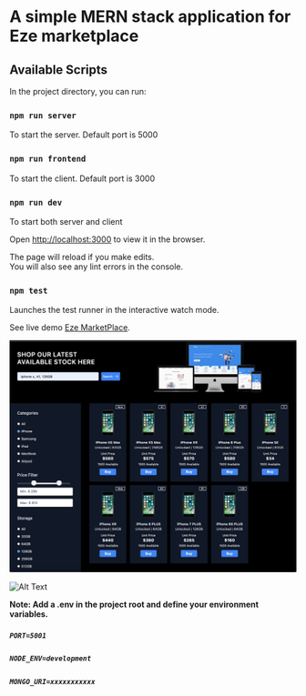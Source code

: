 # A simple MERN stack application for Eze marketplace

## Available Scripts

In the project directory, you can run:

### `npm run server`

To start the server. Default port is 5000

### `npm run frontend`

To start the client. Default port is 3000

### `npm run dev`

To start both server and client

Open [http://localhost:3000](http://localhost:3000) to view it in the browser.

The page will reload if you make edits.\
You will also see any lint errors in the console.

### `npm test`

Launches the test runner in the interactive watch mode.

See live demo [Eze MarketPlace](https://ezemarketplace.herokuapp.com).

![Alt Text](/screenshot.png)

![Alt Text](/page.gif)

**Note: Add a .env in the project root and define your environment variables.**

##### `PORT=5001 `

##### `NODE_ENV=development `

##### `MONGO_URI=xxxxxxxxxxx `
